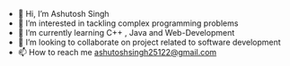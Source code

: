 - 👋 Hi, I’m Ashutosh Singh 
- 👀 I’m interested in tackling complex programming problems  
- 🌱 I’m currently learning C++ , Java and  Web-Development 
- 💞️ I’m looking to collaborate on  project related to software development  
- 📫 How to reach me ashutoshsingh25122@gmail.com

<!---
dbeauter/dbeauter is a ✨ special ✨ repository because its `README.md` (this file) appears on your GitHub profile.
You can click the Preview link to take a look at your changes.
--->
